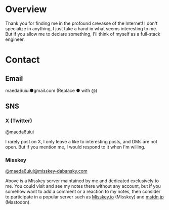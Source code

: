 # Overview

Thank you for finding me in the profound crevasse of the Internet!
I don't specialize in anything, I just take a hand in what seems interesting to me.
But if you allow me to declare something, I'll think of myself as a full-stack engineer.

# Contact

## Email

maeda6uiui●gmail.com (Replace ● with @)

## SNS

### X (Twitter)

[@maeda6uiui](https://twitter.com/maeda6uiui)

I rarely post on X, I only leave a like to interesting posts, and DMs are not open.
But if you mention me, I would respond to it when I'm willing.

### Misskey

[@maeda6uiui@misskey-dabansky.com](https://misskey-dabansky.com/@maeda6uiui)

Above is a Misskey server maintained by me and dedicated exclusively to me.
You could visit and see my notes there without any account, but if you somehow want to add a comment or a reaction to my notes, then consider to participate in a popular server such as [Misskey.io](https://misskey.io/) (Misskey) and [mstdn.jp](https://mstdn.jp/home) (Mastodon).

